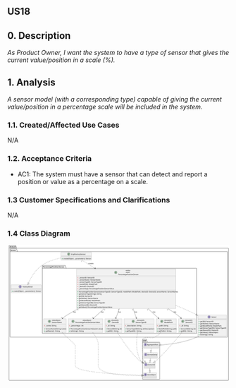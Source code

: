 ## US18 

## 0. Description
_As Product Owner, I want the system to have a type of sensor that gives the current value/position in a scale (%)._

## 1. Analysis
_A sensor model (with a corresponding type) capable of giving the current value/position in a percentage scale will be included in the system._

### 1.1. Created/Affected Use Cases
N/A

### 1.2. Acceptance Criteria
* AC1: The system must have a sensor that can detect and report a position or value as a percentage on a scale.

### 1.3 Customer Specifications and Clarifications
N/A

### 1.4 Class Diagram
![ClassDiagram](artifacts/us18_CD_v2.svg)
